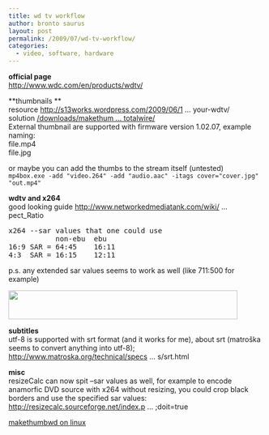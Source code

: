 ```yaml
---
title: wd tv workflow
author: bronto saurus
layout: post
permalink: /2009/07/wd-tv-workflow/
categories:
  - video, software, hardware
---
```

**official page**  
<a href="http://www.wdc.com/en/products/wdtv/" target="_blank" >http://www.wdc.com/en/products/wdtv/</a>

**thumbnails **  
resource <a href="http://s13works.wordpress.com/2009/06/15/need-some-thumbnails-for-your-wdtv/" target="_blank" >http://s13works.wordpress.com/2009/06/1 &#8230; your-wdtv/</a>  
solution <a href="/downloads/makethumb_wdtv/totalwire/" target="_blank" >/downloads/makethum &#8230; totalwire/</a>  
External thumbnail are supported with firmware version 1.02.07, example naming:  
file.mp4  
file.jpg

or maybe you can add the thumbs to the stream itself (untested)  
`mp4box.exe -add "video.264" -add "audio.aac" -itags cover="cover.jpg" "out.mp4"`

**wdtv and x264**  
good looking guide <a href="http://www.networkedmediatank.com/wiki/index.php/Encoding_Guide_for_DVD_to_H264#Source_Aspect_Ratio" target="_blank" >http://www.networkedmediatank.com/wiki/ &#8230; pect_Ratio</a>

<pre>x264 --sar values that one could use<br />           non-ebu  ebu<br />16:9 SAR = 64:45    16:11<br />4:3  SAR = 16:15    12:11<br /></pre>

p.s. any extended sar values seems to work as well (like 711:500 for example)

<img src="/images/sample_aspect_ratio.png" width="452" height="57" border="0" alt="" />

**subtitles**  
utf-8 is supported with srt format (and it works for me), about srt (matroška seems to convert anything into utf-8);  
<a href="http://www.matroska.org/technical/specs/subtitles/srt.html" target="_blank" >http://www.matroska.org/technical/specs &#8230; s/srt.html</a>

**misc**  
resizeCalc can now spit &#8211;sar values as well, for example to encode anamorfic DVD source with x264 without resizing, you could crop black borders and use the specified sar values:  
<a href="http://resizecalc.sourceforge.net/index.php?ssmw=720&#038;sar=1.42222&#038;sar2=&#038;ssmh=576&#038;CT=80&#038;CL=&#038;CR=&#038;CB=80&#038;mplayCrop=&#038;trw=&#038;dar=1.42222&#038;dar2=&#038;modw=&#038;modh=&#038;padw=&#038;padh=&#038;css=&#038;doit=true" target="_blank" >http://resizecalc.sourceforge.net/index.p &#8230; ;doit=true</a>

[makethumbwd on linux][1]

 [1]: /?p=462